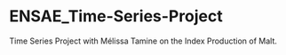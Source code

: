 # ENSAE_Time-Series-Project
Time Series Project with Mélissa Tamine on the Index Production of Malt. 
